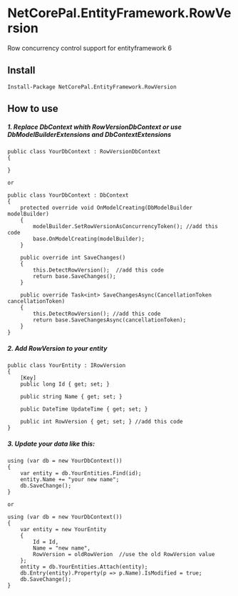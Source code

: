 ﻿# NetCorePal.EntityFramework.RowVersion

Row concurrency control  support for entityframework 6

## Install
```
Install-Package NetCorePal.EntityFramework.RowVersion
```

## How to use

##### 1. Replace DbContext whith RowVersionDbContext or use DbModelBuilderExtensions and DbContextExtensions
```
public class YourDbContext : RowVersionDbContext
{

}

or

public class YourDbContext : DbContext
{
    protected override void OnModelCreating(DbModelBuilder modelBuilder)
    {
        modelBuilder.SetRowVersionAsConcurrencyToken(); //add this code
        base.OnModelCreating(modelBuilder);
    }

    public override int SaveChanges()
    {
        this.DetectRowVersion();  //add this code
        return base.SaveChanges();
    }

    public override Task<int> SaveChangesAsync(CancellationToken cancellationToken)
    {
        this.DetectRowVersion(); //add this code
        return base.SaveChangesAsync(cancellationToken);
    }
}
```


##### 2. Add RowVersion to your entity
```
public class YourEntity : IRowVersion
{
    [Key]
    public long Id { get; set; }

    public string Name { get; set; }

    public DateTime UpdateTime { get; set; }

    public int RowVersion { get; set; } //add this code
}
```


##### 3. Update your data like this:
```
using (var db = new YourDbContext())
{
    var entity = db.YourEntities.Find(id);
    entity.Name += "your new name";
    db.SaveChange();
}

or

using (var db = new YourDbContext())
{
    var entity = new YourEntity
    {
        Id = Id,
        Name = "new name",
        RowVersion = oldRowVerion  //use the old RowVersion value
    };
    entity = db.YourEntities.Attach(entity);
    db.Entry(entity).Property(p => p.Name).IsModified = true;
    db.SaveChange();
}
```